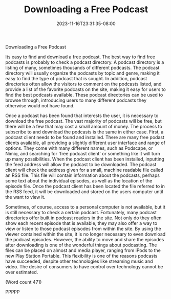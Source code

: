 ﻿---
title: "Downloading a Free Podcast"
date: 2023-11-16T23:31:35-08:00
description: "Podcasting Tips for Web Success"
featured_image: "/images/Podcasting.jpg"
tags: ["Podcasting"]
---

Downloading a Free Podcast 

Its easy to find and download a free podcast. The best
way to find free podcasts is probably to check a podcast
directory. A podcast directory is a listing of many,
sometimes thousands of different podcasts. The podcast
directory will usually organize the podcasts by topic and
genre, making it easy to find the type of podcast that is
sought. In addition, podcast directories often allow the
visitors to comment on the podcasts listed, and provide
a list of the favorite podcasts on the site, making it easy
for users to find the best podcasts available. These
podcast directories can be used to browse through,
introducing users to many different podcasts they
otherwise would not have found.

Once a podcast has been found that interests the user, it
is necessary to download the free podcast. The vast
majority of podcasts will be free, but there will be a few
that may cost a small amount of money. The process to
subscribe to and download the podcasts is the same in
either case. First, a podcast client needs to be found and
installed. There are many free podast clients available,
all providing a slightly different user interface and range
of options. They come with many different names, such
as Podscape, or Nimiq, and searching for 'free podcast
client' or something like it will turn up many
possibilities. When the podcast client has been
installed, inputting the feed address will allow the
podcast to be downloaded. The podcast client will
check the address given for a small, machine readable
file called an RSS file. This file will contain
information about the podcasts, perhaps some text
about the individual episodes, as well as the location of
the episode file. Once the podcast client has been
located the file referred to in the RSS feed, it will be
downloaded and stored on the users computer until the
want to view it.

Sometimes, of course, access to a personal computer is
not available, but it is still necessary to check a certain
podcast. Fortunately, many podcast directories offer
built in podcast readers in the site. Not only do they
often show each recent episode that is available, they
may also offer a way to view or listen to those podcast
episodes from within the site. By using the viewer
contained within the site, it is no longer necessary to
even download the podcast episodes. However, the
ability to move and share the episodes after
downloading is one of the wonderful things about
podcasting. The files can be placed on almost and
media player, ranging from iPods to the new Play
Station Portable. This flexibility is one of the reasons
podcasts have succeeded, despite other technologies
like streaming music and video. The desire of
consumers to have control over technology cannot be
over estimated.

(Word count 471)

PPPPP

